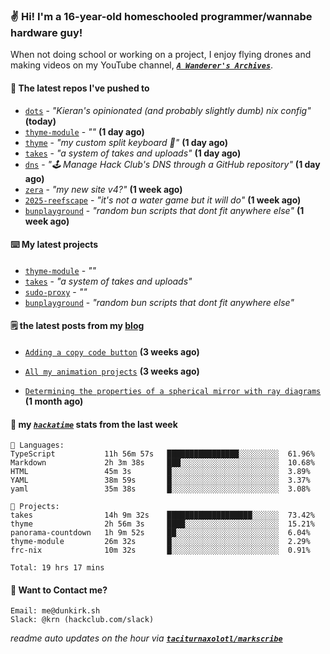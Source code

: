 ### ✌️ Hi! I'm a 16-year-old homeschooled programmer/wannabe hardware guy!

When not doing school or working on a project, I enjoy flying drones and making videos on my YouTube channel, [**_`A Wanderer's Archives`_**](https://youtube.com/@wanderer.archives).

#### 👷 The latest repos I've pushed to

- [`dots`](https://github.com/taciturnaxolotl/dots) - _"Kieran's opinionated (and probably slightly dumb) nix config"_ **(today)**
- [`thyme-module`](https://github.com/taciturnaxolotl/thyme-module) - _""_ **(1 day ago)**
- [`thyme`](https://github.com/taciturnaxolotl/thyme) - _"my custom split keyboard 🫶"_ **(1 day ago)**
- [`takes`](https://github.com/taciturnaxolotl/takes) - _"a system of takes and uploads"_ **(1 day ago)**
- [`dns`](https://github.com/hackclub/dns) - _"🕹 Manage Hack Club's DNS through a GitHub repository"_ **(1 day ago)**
- [`zera`](https://github.com/taciturnaxolotl/zera) - _"my new site v4?"_ **(1 week ago)**
- [`2025-reefscape`](https://github.com/df1317/2025-reefscape) - _"it's not a water game but it will do"_ **(1 week ago)**
- [`bunplayground`](https://github.com/taciturnaxolotl/bunplayground) - _"random bun scripts that dont fit anywhere else"_ **(1 week ago)**

#### ⌨️ My latest projects

- [`thyme-module`](https://github.com/taciturnaxolotl/thyme-module) - _""_
- [`takes`](https://github.com/taciturnaxolotl/takes) - _"a system of takes and uploads"_
- [`sudo-proxy`](https://github.com/taciturnaxolotl/sudo-proxy) - _""_
- [`bunplayground`](https://github.com/taciturnaxolotl/bunplayground) - _"random bun scripts that dont fit anywhere else"_

#### 🗒️ the latest posts from my [blog](https://dunkirk.sh)

- [`Adding a copy code button`](https://dunkirk.sh/blog/adding-a-copy-button/) **(3 weeks ago)**

- [`All my animation projects`](https://dunkirk.sh/blog/my-animations/) **(3 weeks ago)**

- [`Determining the properties of a spherical mirror with ray diagrams`](https://dunkirk.sh/blog/spherical-ray-diagrams/) **(1 month ago)**



#### 📡 my [_`hackatime`_](https://waka.hackclub.com) stats from the last week

```text
💾 Languages:
TypeScript           11h 56m 57s   ████████████████░░░░░░░░░  61.96%
Markdown             2h 3m 38s     ███░░░░░░░░░░░░░░░░░░░░░░  10.68%
HTML                 45m 3s        █░░░░░░░░░░░░░░░░░░░░░░░░  3.89%
YAML                 38m 59s       █░░░░░░░░░░░░░░░░░░░░░░░░  3.37%
yaml                 35m 38s       █░░░░░░░░░░░░░░░░░░░░░░░░  3.08%

💼 Projects:
takes                14h 9m 32s    ███████████████████░░░░░░  73.42%
thyme                2h 56m 3s     ████░░░░░░░░░░░░░░░░░░░░░  15.21%
panorama-countdown   1h 9m 52s     ██░░░░░░░░░░░░░░░░░░░░░░░  6.04%
thyme-module         26m 32s       █░░░░░░░░░░░░░░░░░░░░░░░░  2.29%
frc-nix              10m 32s       █░░░░░░░░░░░░░░░░░░░░░░░░  0.91%

Total: 19 hrs 17 mins
```

#### 📮 Want to Contact me?

```text
Email: me@dunkirk.sh
Slack: @krn (hackclub.com/slack)
```

_readme auto updates on the hour via [**`taciturnaxolotl/markscribe`**](https://github.com/taciturnaxolotl/markscribe)_
